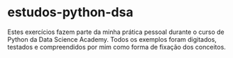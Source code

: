 # estudos-python-dsa
Estes exercícios fazem parte da minha prática pessoal durante o curso de Python da Data Science Academy. Todos os exemplos foram digitados, testados e compreendidos por mim como forma de fixação dos conceitos.
